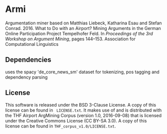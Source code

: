# Armi
Argumentation miner based on Matthias Liebeck, Katharina Esau and Stefan Conrad. 2016. What to Do with an Airport? Mining Arguments in the German Online Participation Project Tempelhofer Feld. In _Proceedings of the 3rd Workshop on Argument Mining_, pages 144–153. Association for Computational Linguistics

## Dependencies
uses the spacy 'de_core_news_sm' dataset for tokenizing, pos tagging and dependency parsing

## License
This software is released under the BSD 3-Clause License. A copy of this license can be found in `
LICENSE.txt`.
It makes use of and is distributed with the THF Airport ArgMining Corpus (version 1.0, 2016-09-08) that is licensed under the Creative Commons License (CC BY-SA 3.0). A copy of this license can be found in `THF_corpus_v1.0/LICENSE.txt`.
